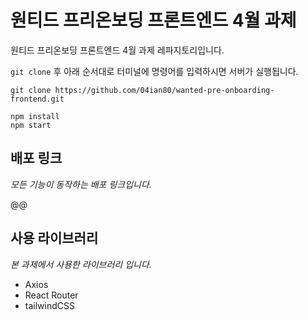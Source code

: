 # 원티드 프리온보딩 프론트엔드 4월 과제

원티드 프리온보딩 프론트엔드 4월 과제 레파지토리입니다.

`git clone` 후 아래 순서대로 터미널에 명령어를 입력하시면 서버가 실행됩니다.

```
git clone https://github.com/04ian80/wanted-pre-onboarding-frontend.git
```
```
npm install
npm start
```

## 배포 링크
_모든 기능이 동작하는 배포 링크입니다._

@@

## 사용 라이브러리
_본 과제에서 사용한 라이브러리 입니다._
- Axios
- React Router
- tailwindCSS
